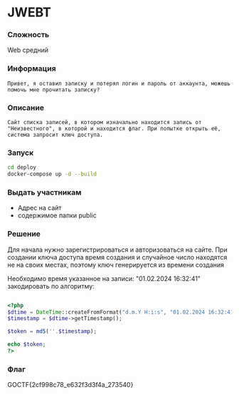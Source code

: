 # JWEBT

### Сложность

Web средний

### Информация

```
Привет, я оставил записку и потерял логин и пароль от аккаунта, можешь помочь мне прочитать записку?
```

### Описание

```
Сайт списка записей, в котором изначально находится запись от "Неизвестного", в которой и находится флаг. При попытке открыть её, система запросит ключ доступа.
```

### Запуск

```sh
cd deploy
docker-compose up -d --build 
```

### Выдать учаcтникам

* Адрес на сайт
* содержимое папки public

### Решение

Для начала нужно зарегистрироваться и авторизоваться на сайте.
При создании ключа доступа время создания и случайное число находятся не на своих местах, поэтому ключ генерируется из времени создания

Необходимо время указанное на записи: "01.02.2024 16:32:41" закодировать по алгоритму:
```php

<?php
$dtime = DateTime::createFromFormat("d.m.Y H:i:s", "01.02.2024 16:32:41");
$timestamp = $dtime->getTimestamp();

$token = md5(''.$timestamp);

echo $token;
?>
```


### Флаг

GOCTF{2cf998c78_e632f3d3f4a_273540}
